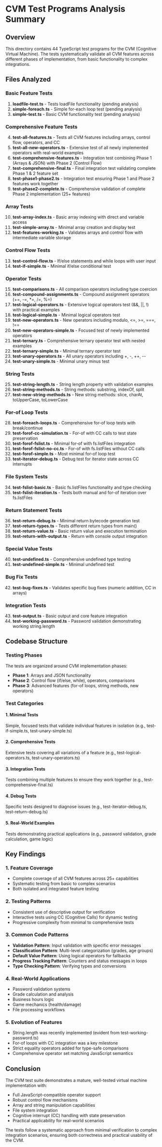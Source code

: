 # CVM Test Programs Analysis Summary

## Overview

This directory contains 44 TypeScript test programs for the CVM (Cognitive Virtual Machine). The tests systematically validate all CVM features across different phases of implementation, from basic functionality to complex integrations.

## Files Analyzed

### Basic Feature Tests
1. **loadfile-test.ts** - Tests loadFile functionality (pending analysis)
2. **simple-foreach.ts** - Simple for-each loop test (pending analysis)
3. **simple-test.ts** - Basic CVM functionality test (pending analysis)

### Comprehensive Feature Tests
4. **test-all-features.ts** - Tests all CVM features including arrays, control flow, operators, and CC
5. **test-all-new-operators.ts** - Extensive test of all newly implemented operators with real-world examples
6. **test-comprehensive-features.ts** - Integration test combining Phase 1 (Arrays & JSON) with Phase 2 (Control Flow)
7. **test-comprehensive-final.ts** - Final integration test validating complete Phase 1 & 2 feature set
8. **test-phase1-phase2.ts** - Integration test ensuring Phase 1 and Phase 2 features work together
9. **test-phase2-complete.ts** - Comprehensive validation of complete Phase 2 implementation (25+ features)

### Array Tests
10. **test-array-index.ts** - Basic array indexing with direct and variable access
11. **test-simple-array.ts** - Minimal array creation and display test
12. **test-features-working.ts** - Validates arrays and control flow with intermediate variable storage

### Control Flow Tests
13. **test-control-flow.ts** - If/else statements and while loops with user input
14. **test-if-simple.ts** - Minimal if/else conditional test

### Operator Tests
15. **test-comparisons.ts** - All comparison operators including type coercion
16. **test-compound-assignments.ts** - Compound assignment operators (+=, -=, *=, /=, %=)
17. **test-logical-operators.ts** - Extensive logical operators test (&&, ||, !) with practical examples
18. **test-logical-simple.ts** - Minimal logical operators test
19. **test-new-operators.ts** - New operators including modulo, <=, >=, ===, !==
20. **test-new-operators-simple.ts** - Focused test of newly implemented operators
21. **test-ternary.ts** - Comprehensive ternary operator test with nested examples
22. **test-ternary-simple.ts** - Minimal ternary operator test
23. **test-unary-operators.ts** - All unary operators including +, -, ++, --
24. **test-unary-simple.ts** - Minimal unary minus test

### String Tests
25. **test-string-length.ts** - String length property with validation examples
26. **test-string-methods.ts** - String methods: substring, indexOf, split
27. **test-new-string-methods.ts** - New string methods: slice, charAt, toUpperCase, toLowerCase

### For-of Loop Tests
28. **test-foreach-loops.ts** - Comprehensive for-of loop tests with break/continue
29. **test-forof-cc-simulation.ts** - For-of with CC calls to test state preservation
30. **test-forof-fslist.ts** - Minimal for-of with fs.listFiles integration
31. **test-forof-fslist-no-cc.ts** - For-of with fs.listFiles without CC calls
32. **test-forof-simple.ts** - Most minimal for-of loop test
33. **test-iterator-debug.ts** - Debug test for iterator state across CC interrupts

### File System Tests
34. **test-fslist-basic.ts** - Basic fs.listFiles functionality and type checking
35. **test-fslist-iteration.ts** - Tests both manual and for-of iteration over fs.listFiles

### Return Statement Tests
36. **test-return-debug.ts** - Minimal return bytecode generation test
37. **test-return-types.ts** - Tests different return types from main()
38. **test-return-value.ts** - Basic return value and execution termination
39. **test-return-with-output.ts** - Return with console output integration

### Special Value Tests
40. **test-undefined.ts** - Comprehensive undefined type testing
41. **test-undefined-simple.ts** - Minimal undefined test

### Bug Fix Tests
42. **test-bug-fixes.ts** - Validates specific bug fixes (numeric addition, CC in arrays)

### Integration Tests
43. **test-output.ts** - Basic output and core feature integration
44. **test-working-password.ts** - Password validation demonstrating working string.length

## Codebase Structure

### Testing Phases
The tests are organized around CVM implementation phases:
- **Phase 1**: Arrays and JSON functionality
- **Phase 2**: Control flow (if/else, while), operators, comparisons
- **Phase 3**: Advanced features (for-of loops, string methods, new operators)

### Test Categories

#### 1. Minimal Tests
Simple, focused tests that validate individual features in isolation (e.g., test-if-simple.ts, test-unary-simple.ts)

#### 2. Comprehensive Tests
Extensive tests covering all variations of a feature (e.g., test-logical-operators.ts, test-unary-operators.ts)

#### 3. Integration Tests
Tests combining multiple features to ensure they work together (e.g., test-comprehensive-final.ts)

#### 4. Debug Tests
Specific tests designed to diagnose issues (e.g., test-iterator-debug.ts, test-return-debug.ts)

#### 5. Real-World Examples
Tests demonstrating practical applications (e.g., password validation, grade calculation, game logic)

## Key Findings

### 1. Feature Coverage
- Complete coverage of all CVM features across 25+ capabilities
- Systematic testing from basic to complex scenarios
- Both isolated and integrated feature testing

### 2. Testing Patterns
- Consistent use of descriptive output for verification
- Interactive tests using CC (Cognitive Calls) for dynamic testing
- Progressive complexity from minimal to comprehensive tests

### 3. Common Code Patterns
- **Validation Pattern**: Input validation with specific error messages
- **Classification Pattern**: Multi-level categorization (grades, age groups)
- **Default Value Pattern**: Using logical operators for fallbacks
- **Progress Tracking Pattern**: Counters and status messages in loops
- **Type Checking Pattern**: Verifying types and conversions

### 4. Real-World Applications
- Password validation systems
- Grade calculation and analysis
- Business hours logic
- Game mechanics (health/damage)
- File processing workflows

### 5. Evolution of Features
- String.length was recently implemented (evident from test-working-password.ts)
- For-of loops with CC integration was a key milestone
- Strict equality operators added for type-safe comparisons
- Comprehensive operator set matching JavaScript semantics

## Conclusion

The CVM test suite demonstrates a mature, well-tested virtual machine implementation with:
- Full JavaScript-compatible operator support
- Robust control flow mechanisms
- Array and string manipulation capabilities
- File system integration
- Cognitive interrupt (CC) handling with state preservation
- Practical applicability for real-world scenarios

The tests follow a systematic approach from minimal verification to complex integration scenarios, ensuring both correctness and practical usability of the CVM.